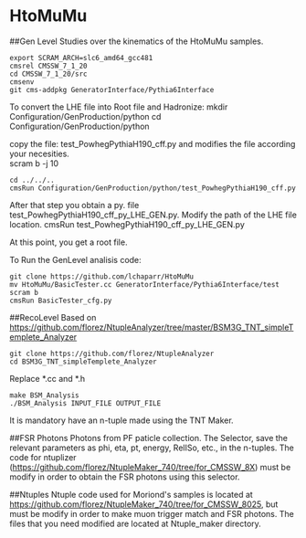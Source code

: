 # HtoMuMu

##Gen Level
Studies over the kinematics of the HtoMuMu samples.

	export SCRAM_ARCH=slc6_amd64_gcc481
	cmsrel CMSSW_7_1_20
	cd CMSSW_7_1_20/src
	cmsenv
	git cms-addpkg GeneratorInterface/Pythia6Interface
	
To convert the LHE file into Root file and Hadronize:
	mkdir Configuration/GenProduction/python
	cd Configuration/GenProduction/python
	
copy the file: test_PowhegPythiaH190_cff.py and modifies the file according your necesities.	
	scram b -j 10
	
	cd ../../..
	cmsRun Configuration/GenProduction/python/test_PowhegPythiaH190_cff.py
	
After that step you obtain a py. file test_PowhegPythiaH190_cff_py_LHE_GEN.py. Modify the path of the LHE file location.
  cmsRun test_PowhegPythiaH190_cff_py_LHE_GEN.py
  
At this point, you get a root file.

To Run the GenLevel analisis code:

	git clone https://github.com/lchaparr/HtoMuMu
	mv HtoMuMu/BasicTester.cc GeneratorInterface/Pythia6Interface/test
	scram b
	cmsRun BasicTester_cfg.py

##RecoLevel
Based on https://github.com/florez/NtupleAnalyzer/tree/master/BSM3G_TNT_simpleTemplete_Analyzer

	git clone https://github.com/florez/NtupleAnalyzer
	cd BSM3G_TNT_simpleTemplete_Analyzer
Replace *.cc and *.h

	make BSM_Analysis
	./BSM_Analysis INPUT_FILE OUTPUT_FILE
It is mandatory have an n-tuple made using the TNT Maker.

##FSR Photons
Photons from PF paticle collection. The Selector, save the relevant parameters as phi, eta, pt, energy, RelISo, etc., in the n-tuples. The code for ntuplizer (https://github.com/florez/NtupleMaker_740/tree/for_CMSSW_8X) must be modify in order to obtain the FSR photons using this selector.

##Ntuples
Ntuple code used for Moriond's samples is located at https://github.com/florez/NtupleMaker_740/tree/for_CMSSW_8025, but must be modify in order to make muon trigger match and FSR photons. The files that you need modified are located at Ntuple_maker directory.
